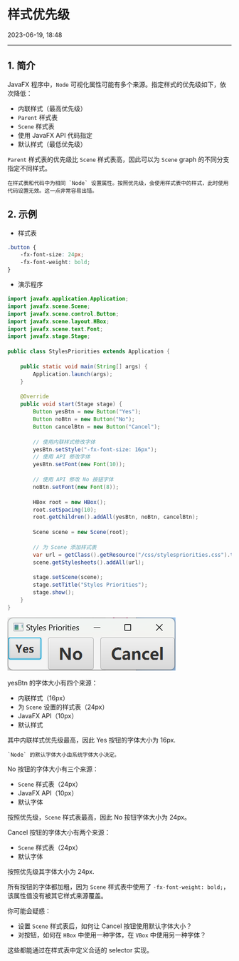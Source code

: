# 样式优先级

2023-06-19, 18:48
****
## 1. 简介

JavaFX 程序中，`Node` 可视化属性可能有多个来源。指定样式的优先级如下，依次降低：

- 内联样式（最高优先级）
- `Parent` 样式表
- `Scene` 样式表
- 使用 JavaFX API 代码指定
- 默认样式（最低优先级）

`Parent` 样式表的优先级比 `Scene` 样式表高，因此可以为 `Scene` graph 的不同分支指定不同样式。

```ad-warning
在样式表和代码中为相同 `Node` 设置属性。按照优先级，会使用样式表中的样式，此时使用代码设置无效。这一点非常容易出错。
```

## 2. 示例

- 样式表

```css
.button {  
	-fx-font-size: 24px;  
	-fx-font-weight: bold;  
}
```

- 演示程序

```java
import javafx.application.Application;
import javafx.scene.Scene;
import javafx.scene.control.Button;
import javafx.scene.layout.HBox;
import javafx.scene.text.Font;
import javafx.stage.Stage;

public class StylesPriorities extends Application {

    public static void main(String[] args) {
        Application.launch(args);
    }

    @Override
    public void start(Stage stage) {
        Button yesBtn = new Button("Yes");
        Button noBtn = new Button("No");
        Button cancelBtn = new Button("Cancel");

        // 使用内联样式修改字体
        yesBtn.setStyle("-fx-font-size: 16px");
        // 使用 API 修改字体
        yesBtn.setFont(new Font(10));

        // 使用 API 修改 No 按钮字体
        noBtn.setFont(new Font(8));

        HBox root = new HBox();
        root.setSpacing(10);
        root.getChildren().addAll(yesBtn, noBtn, cancelBtn);

        Scene scene = new Scene(root);

        // 为 Scene 添加样式表
        var url = getClass().getResource("/css/stylespriorities.css").toExternalForm();
        scene.getStylesheets().addAll(url);

        stage.setScene(scene);
        stage.setTitle("Styles Priorities");
        stage.show();
    }
}
```

![|250](images/Pasted%20image%2020230619183256.png)

yesBtn 的字体大小有四个来源：

- 内联样式（16px）
- 为 `Scene` 设置的样式表（24px）
- JavaFX API（10px）
- 默认样式

其中内联样式优先级最高，因此 Yes 按钮的字体大小为 16px.

```ad-tip
`Node` 的默认字体大小由系统字体大小决定。
```

No 按钮的字体大小有三个来源：

- `Scene` 样式表（24px）
- JavaFX API（10px）
- 默认字体

按照优先级，`Scene` 样式表最高，因此 No 按钮字体大小为 24px。

Cancel 按钮的字体大小有两个来源：

- `Scene` 样式表（24px）
- 默认字体

按照优先级其字体大小为 24px.

所有按钮的字体都加粗，因为 `Scene` 样式表中使用了 `-fx-font-weight: bold;`，该属性值没有被其它样式来源覆盖。

你可能会疑惑：

- 设置 `Scene` 样式表后，如何让 Cancel 按钮使用默认字体大小？
- 对按钮，如何在 `HBox` 中使用一种字体，在 `VBox` 中使用另一种字体？

这些都能通过在样式表中定义合适的 selector 实现。

